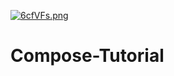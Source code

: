 [![6cfVFs.png](https://z3.ax1x.com/2021/03/17/6cfVFs.png)](https://imgtu.com/i/6cfVFs)

# Compose-Tutorial
